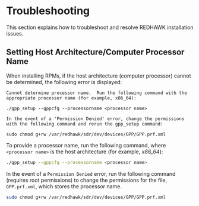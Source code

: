# Troubleshooting

This section explains how to troubleshoot and resolve REDHAWK installation issues.

## Setting Host Architecture/Computer Processor Name

When installing RPMs, if the host architecture (computer processor) cannot be determined, the following error is displayed:

```
Cannot determine processor name.  Run the following command with the appropriate processor name (for example, x86_64):

./gpp_setup --gppcfg --processorname <processor name>

In the event of a 'Permission Denied' error, change the permissions with the following command and rerun the gpp_setup command:

sudo chmod g+rw /var/redhawk/sdr/dev/devices/GPP/GPP.prf.xml
```

To provide a processor name, run the following command, where `<processor name>` is the host architecture (for example, *x86\_64*):

```bash
./gpp_setup --gppcfg --processorname <processor name>
```

In the event of a `Permission Denied` error, run the following command (requires root permissions) to change the permissions for the file, `GPP.prf.xml`, which stores the processor name.

```bash
sudo chmod g+rw /var/redhawk/sdr/dev/devices/GPP/GPP.prf.xml
```
